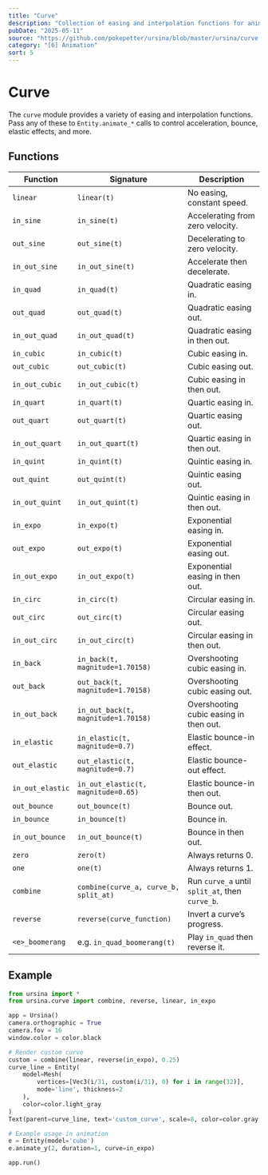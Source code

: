 ```yaml
---
title: "Curve"
description: "Collection of easing and interpolation functions for animations."
pubDate: "2025-05-11"
source: "https://github.com/pokepetter/ursina/blob/master/ursina/curve.py"
category: "[6] Animation"
sort: 5
---
```


# Curve

The `curve` module provides a variety of easing and interpolation functions. Pass any of these to `Entity.animate_*` calls to control acceleration, bounce, elastic effects, and more.

## Functions

| Function                   | Signature                           | Description                                   |
|----------------------------|-------------------------------------|-----------------------------------------------|
| `linear`                   | `linear(t)`                         | No easing, constant speed.                    |
| `in_sine`                  | `in_sine(t)`                        | Accelerating from zero velocity.              |
| `out_sine`                 | `out_sine(t)`                       | Decelerating to zero velocity.                |
| `in_out_sine`              | `in_out_sine(t)`                    | Accelerate then decelerate.                   |
| `in_quad`                  | `in_quad(t)`                        | Quadratic easing in.                          |
| `out_quad`                 | `out_quad(t)`                       | Quadratic easing out.                         |
| `in_out_quad`              | `in_out_quad(t)`                    | Quadratic easing in then out.                 |
| `in_cubic`                 | `in_cubic(t)`                       | Cubic easing in.                              |
| `out_cubic`                | `out_cubic(t)`                      | Cubic easing out.                             |
| `in_out_cubic`             | `in_out_cubic(t)`                   | Cubic easing in then out.                     |
| `in_quart`                 | `in_quart(t)`                       | Quartic easing in.                            |
| `out_quart`                | `out_quart(t)`                      | Quartic easing out.                           |
| `in_out_quart`             | `in_out_quart(t)`                   | Quartic easing in then out.                   |
| `in_quint`                 | `in_quint(t)`                       | Quintic easing in.                            |
| `out_quint`                | `out_quint(t)`                      | Quintic easing out.                           |
| `in_out_quint`             | `in_out_quint(t)`                   | Quintic easing in then out.                   |
| `in_expo`                  | `in_expo(t)`                        | Exponential easing in.                        |
| `out_expo`                 | `out_expo(t)`                       | Exponential easing out.                       |
| `in_out_expo`              | `in_out_expo(t)`                    | Exponential easing in then out.               |
| `in_circ`                  | `in_circ(t)`                        | Circular easing in.                           |
| `out_circ`                 | `out_circ(t)`                       | Circular easing out.                          |
| `in_out_circ`              | `in_out_circ(t)`                    | Circular easing in then out.                  |
| `in_back`                  | `in_back(t, magnitude=1.70158)`     | Overshooting cubic easing in.                 |
| `out_back`                 | `out_back(t, magnitude=1.70158)`    | Overshooting cubic easing out.                |
| `in_out_back`              | `in_out_back(t, magnitude=1.70158)` | Overshooting cubic easing in then out.        |
| `in_elastic`               | `in_elastic(t, magnitude=0.7)`      | Elastic bounce-in effect.                     |
| `out_elastic`              | `out_elastic(t, magnitude=0.7)`     | Elastic bounce-out effect.                    |
| `in_out_elastic`           | `in_out_elastic(t, magnitude=0.65)` | Elastic bounce-in then out.                   |
| `out_bounce`               | `out_bounce(t)`                     | Bounce out.                                   |
| `in_bounce`                | `in_bounce(t)`                      | Bounce in.                                    |
| `in_out_bounce`            | `in_out_bounce(t)`                  | Bounce in then out.                           |
| `zero`                     | `zero(t)`                           | Always returns 0.                             |
| `one`                      | `one(t)`                            | Always returns 1.                             |
| `combine`                  | `combine(curve_a, curve_b, split_at)` | Run `curve_a` until `split_at`, then `curve_b`. |
| `reverse`                  | `reverse(curve_function)`           | Invert a curve’s progress.                    |
| `<e>_boomerang`            | e.g. `in_quad_boomerang(t)`         | Play `in_quad` then reverse it.               |

## Example

```python
from ursina import *
from ursina.curve import combine, reverse, linear, in_expo

app = Ursina()
camera.orthographic = True
camera.fov = 16
window.color = color.black

# Render custom curve
custom = combine(linear, reverse(in_expo), 0.25)
curve_line = Entity(
    model=Mesh(
        vertices=[Vec3(i/31, custom(i/31), 0) for i in range(32)],
        mode='line', thickness=2
    ),
    color=color.light_gray
)
Text(parent=curve_line, text='custom_curve', scale=8, color=color.gray, y=-0.1)

# Example usage in animation
e = Entity(model='cube')
e.animate_y(2, duration=1, curve=in_expo)

app.run()
```